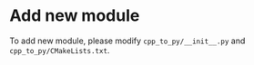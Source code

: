 # Add new module

To add new module, please modify `cpp_to_py/__init__.py` and `cpp_to_py/CMakeLists.txt`.